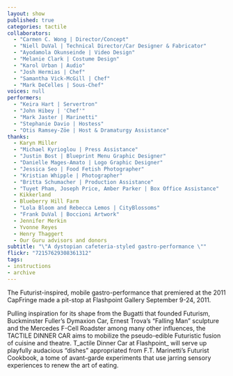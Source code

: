 ```yaml
---
layout: show
published: true
categories: tactile
collaborators: 
  - "Carmen C. Wong | Director/Concept"
  - "Niell DuVal | Technical Director/Car Designer & Fabricator"
  - "Ayodamola Okunseinde | Video Design"
  - "Melanie Clark | Costume Design"
  - "Karol Urban | Audio"
  - "Josh Hermias | Chef"
  - "Samantha Vick-McGill | Chef"
  - "Mark DeCelles | Sous-Chef"
voices: null
performers: 
  - "Keira Hart | Servertron"
  - "John Hibey | 'Chef'"
  - "Mark Jaster | Marinetti"
  - "Stephanie Davio | Hostess"
  - "Otis Ramsey-Zöe | Host & Dramaturgy Assistance"
thanks: 
  - Karyn Miller
  - "Michael Kyrioglou | Press Assistance"
  - "Justin Bost | Blueprint Menu Graphic Designer"
  - "Danielle Mages-Amato | Logo Graphic Designer"
  - "Jessica Seo | Food Fetish Photographer"
  - "Kristian Whipple | Photographer"
  - "Britta Schumacher | Production Assistance"
  - "Tuyet Pham, Joseph Price, Amber Parker | Box Office Assistance"
  - Kikkerland
  - Blueberry Hill Farm
  - "Lola Bloom and Rebecca Lemos | CityBlossoms"
  - "Frank DuVal | Boccioni Artwork"
  - Jennifer Merkin
  - Yvonne Reyes
  - Henry Thaggert
  - Our Guru advisors and donors
subtitle: "\"A dystopian cafeteria-styled gastro-performance \""
flickr: "72157629308361312"
tags:
- instructions
- archive
---
```


The Futurist-inspired, mobile gastro-performance that premiered at the 2011 CapFringe made a pit-stop at Flashpoint Gallery September 9-24, 2011.  

Pulling inspiration for its shape from the Bugatti that founded Futurism, Buckminster Fuller’s Dymaxion Car, Ernest Trova’s “Falling Man” sculpture and the Mercedes F-Cell Roadster among many other influences, the TACTILE DINNER CAR aims to mobilize the pseudo-edible Futuristic fusion of cuisine and theatre. T_actile Dinner Car at Flashpoint_ will serve up playfully audacious “dishes” appropriated from F.T. Marinetti’s Futurist Cookbook, a tome of avant-garde experiments that use jarring sensory experiences to renew the art of eating.
